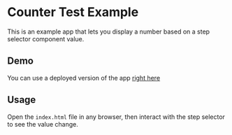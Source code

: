 # Counter Test Example

This is an example app that lets you display a number based on a step selector component value.

## Demo

You can use a deployed version of the app [right here](https://unjavascripter.github.io/laboratoria-mentoring-test/index.html)

## Usage

Open the `index.html` file in any browser, then interact with the step selector to see the value change.

